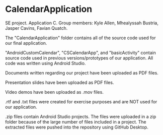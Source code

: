 # CalendarApplication
SE project. Application C. Group members: Kyle Allen, Mhealyssah Bustria, Jasper Cavins, Favian Quatch.

The "CalendarApplication" folder contains all of the source code used for our final application.

"AndroidCustomCalendar", "CSCalendarApp", and "basicActivity" contain source code used in
previous versions/prototypes of our application.
All code was written using Android Studio.


Documents written regarding our project have been uploaded as PDF files.

Presentation slides have been uploaded as PDF files.

Video demos have been uploaded as .mov files.


.rtf and .txt files were created for exercise purposes and are NOT used for our application.

.zip files contain Android Studio projects.
The files were uploaded in a zip folder because of the large number of files included in a project.
The extracted files were pushed into the repository using GitHub Desktop.
